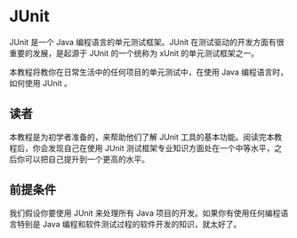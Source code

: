 # JUnit 

JUnit 是一个 Java 编程语言的单元测试框架。JUnit 在测试驱动的开发方面有很重要的发展，是起源于 JUnit 的一个统称为 xUnit 的单元测试框架之一。

本教程将教你在日常生活中的任何项目的单元测试中，在使用 Java 编程语言时，如何使用 JUnit 。

## 读者

本教程是为初学者准备的，来帮助他们了解 JUnit 工具的基本功能。阅读完本教程后，你会发现自己在使用 JUnit 测试框架专业知识方面处在一个中等水平，之后你可以把自己提升到一个更高的水平。

## 前提条件

我们假设你要使用 JUnit 来处理所有 Java 项目的开发。如果你有使用任何编程语言特别是 Java 编程和软件测试过程的软件开发的知识，就太好了。
